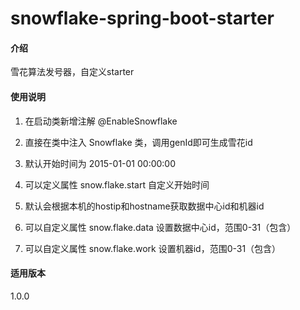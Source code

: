 # snowflake-spring-boot-starter

#### 介绍
雪花算法发号器，自定义starter



#### 使用说明

1. 在启动类新增注解 @EnableSnowflake 
2. 直接在类中注入 Snowflake 类，调用genId即可生成雪花id

3. 默认开始时间为 2015-01-01 00:00:00 
4. 可以定义属性 snow.flake.start 自定义开始时间
5. 默认会根据本机的hostip和hostname获取数据中心id和机器id

6. 可以自定义属性 snow.flake.data 设置数据中心id，范围0-31（包含）
7. 可以自定义属性 snow.flake.work 设置机器id，范围0-31（包含）




#### 适用版本

1.0.0

